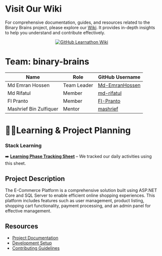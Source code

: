 # Visit Our Wiki

For comprehensive documentation, guides, and resources related to the Binary Brains project, please explore our [Wiki](https://github.com/Learnathon-By-Geeky-Solutions/binary-brains/wiki). It provides in-depth insights to help you understand and contribute effectively.

<div align="center">
  <a href="https://github.com/Learnathon-By-Geeky-Solutions/binary-brains/wiki">
   <img src="https://img.shields.io/badge/BinaryBrain-Wiki-007ACC?logo=github&logoColor=white&style=for-the-badge&background=000000" alt="GitHub Learnathon Wiki">
  </a>
</div>

# Team: binary-brains

| Name                   | Role        | GitHub Username                                     |
| ---------------------- | ----------- | --------------------------------------------------- |
| Md Emran Hossen        | Team Leader | [Md-EmranHossen](https://github.com/Md-EmranHossen) |
| Md Rifatul             | Member      | [md-rifatul](https://github.com/md-rifatul)         |
| FI Pranto              | Member      | [FI-Pranto](https://github.com/FI-Pranto)           |
| Mashrief Bin Zulfiquer | Mentor      | [mashrief](https://github.com/mashrief)             |

# 🧑‍💻Learning & Project Planning

### Stack Learning

➡️ **[Learning Phase Tracking Sheet](https://docs.google.com/spreadsheets/d/1O1THgzEOz3rn8fNiuz1fPZaR_eUYecXm_UKkXdEvVFY/edit?usp=sharing)** – We tracked our daily activities using this sheet.

## Project Description

The E-Commerce Platform is a comprehensive solution built using ASP.NET Core and SQL Server to enable efficient online shopping experiences. This platform includes features such as user management, product listing, shopping cart functionality, payment processing, and an admin panel for effective management.

## Resources

- [Project Documentation](docs/)
- [Development Setup](docs/setup.md)
- [Contributing Guidelines](CONTRIBUTING.md)
